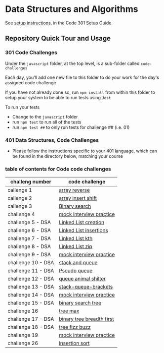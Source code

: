 # Data Structures and Algorithms

See [setup instructions](https://codefellows.github.io/setup-guide/code-301/2-code-challenges), in the Code 301 Setup Guide.

## Repository Quick Tour and Usage

### 301 Code Challenges

Under the `javascript` folder, at the top level, is a sub-folder called `code-challenges`

Each day, you'll add one new file to this folder to do your work for the day's assigned code challenge

If you have not already done so, run `npm install` from within this folder to setup your system to be able to run tests using `Jest`

To run your tests

- Change to the `javascript` folder
- run `npm test` to run all of the tests
- run `npm test ##` to only run tests for challenge ## (i.e. 01)

### 401 Data Structures, Code Challenges

- Please follow the instructions specific to your 401 language, which can be found in the directory below, matching your course

### table of contents for Code code challenges

| challeng number    | code challenge                                                                                                 |
| ------------------ | -------------------------------------------------------------------------------------------------------------- |
| callenge 1         | [array reverse](./javascript/code-challenges/reverse-array/reverse-array.md)                                   |
| callenge 2         | [array insert shift](./javascript/code-challenges/array-insert-shift/array-insert-shift.md)                    |
| callenge 3         | [Binary search](./javascript/code-challenges/array-binary-search/array-binary-search.md)                       |
| challenge 4        | [mock interview practice](./javascript/code-challenges/mock-interview/mock-interview.md)                       |
| challenge 5 - DSA  | [Linked List creation](./javascript/linked-list/linked-list-creation/linked-list.md)                           |
| challenge 6 - DSA  | [Linked List insertions](./javascript/linked-list/linked-list-insertions/linked-list-insertions.md)            |
| challenge 7 - DSA  | [Linked List kth](./javascript/linked-list/linked-list-kth/linked-list-kth.md)                                 |
| challenge 8 - DSA  | [Linked List zip](./javascript/linked-list/linked-list-zip/linked-list-zip.md)                                 |
| challenge 9 - DSA  | [mock interview practice](./javascript/linked-list/linked-list-reverse/linked-list-reverse.md)                 |
| challenge 10 - DSA | [stack and queue](./javascript/stack-and-queue/stack-and-queue-implementation/stackQueue.md)                   |
| challenge 11 - DSA | [Pseudo queue](./javascript/stack-and-queue/stack-queue-pseudo/pseudoQueue.md)                                 |
| challenge 12 - DSA | [queue animal shilter](.//javascript/stack-and-queue/stack-queue-animal-shelter/stack-queue-animal-shelter.md) |
| challenge 13 - DSA | [stack-queue-brackets](./javascript/stack-and-queue/stack-queue-brackets/readme.md)                            |
| challenge 14 - DSA | [mock interview practice](./javascript/stack-and-queue/mockInterview/MockInterviews.md)                        |
| challenge 15 - DSA | [binary search tree](./javascript/trees/BinaryTree-BST/BT.md)                                                  |
| challenge 16       | [tree max](./javascript/trees/tree-max/tree-max.md)                                                            |
| challenge 17 - DSA | [binary tree breadth first](./javascript/trees/tree-breadth-first/readme.md)                                   |
| challenge 18 - DSA | [tree fizz buzz](./javascript/trees/tree-fizz-buzz/readme.md)                                                  |
| challenge 19       | [mock interview practice](./javascript/trees/mockinterview/readme.md)                                          |
| challenge 26       | [insertion sort](./sorting/insertion/README.md)                                                                |
